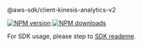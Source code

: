 @aws-sdk/client-kinesis-analytics-v2

[![NPM version](https://img.shields.io/npm/v/@aws-sdk/client-kinesis-analytics-v2/preview.svg)](https://www.npmjs.com/package/@aws-sdk/client-kinesis-analytics-v2)
[![NPM downloads](https://img.shields.io/npm/dm/@aws-sdk/client-kinesis-analytics-v2.svg)](https://www.npmjs.com/package/@aws-sdk/client-kinesis-analytics-v2)

For SDK usage, please step to [SDK reademe](https://github.com/aws/aws-sdk-js-v3).
